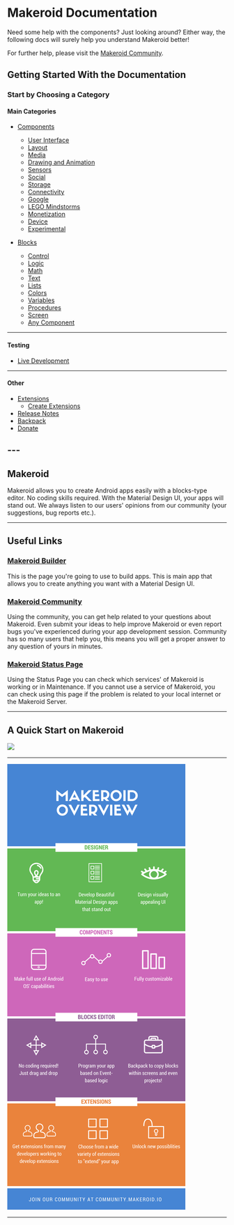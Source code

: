# Makeroid Documentation

Need some help with the components? Just looking around? Either way, the following docs will surely help you understand Makeroid better!

For further help, please visit the [Makeroid Community](https://community.makeroid.io).

## Getting Started With the Documentation

### Start by Choosing a Category

#### Main Categories

* [Components](https://docs.makeroid.io/components.html)

  * [User Interface](https://docs.makeroid.io/components/user-interface.html)
  * [Layout](https://docs.makeroid.io/components/layout.html)
  * [Media](https://docs.makeroid.io/components/media.html)
  * [Drawing and Animation](https://docs.makeroid.io/components/drawing-and-animation.html)
  * [Sensors](https://docs.makeroid.io/components/sensors.html)
  * [Social](https://docs.makeroid.io/components/social.html)
  * [Storage](https://docs.makeroid.io/components/storage.html)
  * [Connectivity](https://docs.makeroid.io/components/connectivity.html)
  * [Google](//components/google.md)
  * [LEGO Mindstorms](https://docs.makeroid.io/components/lego-mindstorms.html)
  * [Monetization](https://docs.makeroid.io/components/monetization.html)
  * [Device](https://docs.makeroid.io/components/device.html)
  * [Experimental](https://docs.makeroid.io/components/experimental.html)

* [Blocks]()

  * [Control]()
  * [Logic]()
  * [Math]()
  * [Text]()
  * [Lists]()
  * [Colors]()
  * [Variables]()
  * [Procedures]()
  * [Screen]()
  * [Any Component]()

---

#### Testing

* [Live Development]()

---

#### Other

* [Extensions]()
  * [Create Extensions]()
* [Release Notes]()
* [Backpack]()
* [Donate]()

## ---

## Makeroid

Makeroid allows you to create Android apps easily with a blocks-type editor. No coding skills required. With the Material Design UI, your apps will stand out. We always listen to our users' opinions from our community \(your suggestions, bug reports etc.\).

---

## Useful Links

### [Makeroid Builder](builder.makeroid.io)

This is the page you're going to use to build apps. This is main app that allows you to create anything you want with a Material Design UI.

### [Makeroid Community](community.makeroid.io)

Using the community, you can get help related to your questions about Makeroid. Even submit your ideas to help improve Makeroid or even report bugs you've experienced during your app development session. Community has so many users that help you, this means you will get a proper answer to any question of yours in minutes.

### [Makeroid Status Page](status.makeroid.io)

Using the Status Page you can check which services' of Makeroid is working or in Maintenance. If you cannot use a service of Makeroid, you can check using this page if the problem is related to your local internet or the Makeroid Server.

---

## A Quick Start on Makeroid

[![](https://img.youtube.com/vi/_bZj-LOXdH8/0.jpg)](https://www.youtube.com/watch?v=_bZj-LOXdH8)

---

![](/assets/overview.png)

---




